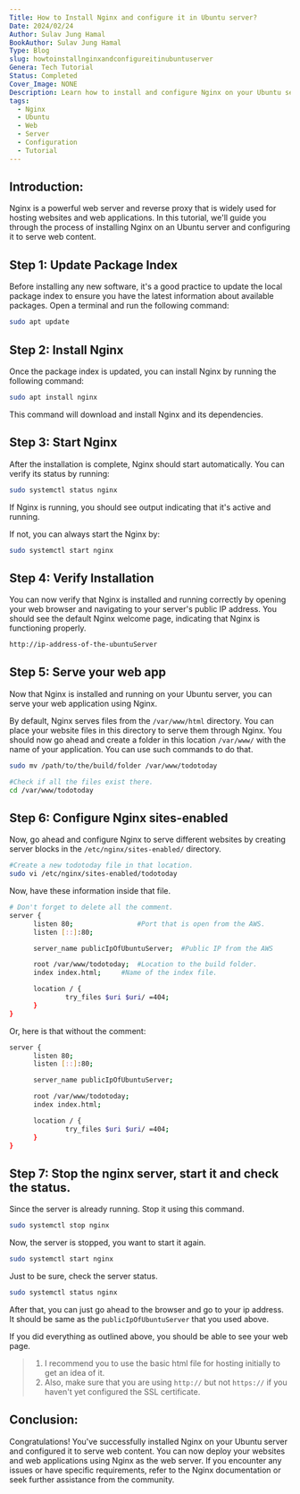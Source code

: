 ```yaml
---
Title: How to Install Nginx and configure it in Ubuntu server?
Date: 2024/02/24
Author: Sulav Jung Hamal
BookAuthor: Sulav Jung Hamal
Type: Blog
slug: howtoinstallnginxandconfigureitinubuntuserver
Genera: Tech Tutorial
Status: Completed
Cover_Image: NONE
Description: Learn how to install and configure Nginx on your Ubuntu server to effectively serve web content and deploy web applications.
tags:
  - Nginx
  - Ubuntu
  - Web
  - Server
  - Configuration
  - Tutorial
---
```


## **Introduction:**

Nginx is a powerful web server and reverse proxy that is widely used for hosting websites and web applications. In this tutorial, we'll guide you through the process of installing Nginx on an Ubuntu server and configuring it to serve web content.

## **Step 1: Update Package Index**

Before installing any new software, it's a good practice to update the local package index to ensure you have the latest information about available packages. Open a terminal and run the following command:

```bash
sudo apt update
```

## **Step 2: Install Nginx**

Once the package index is updated, you can install Nginx by running the following command:

```bash
sudo apt install nginx
```

This command will download and install Nginx and its dependencies.

## **Step 3: Start Nginx**

After the installation is complete, Nginx should start automatically. You can verify its status by running:

```bash
sudo systemctl status nginx
```

If Nginx is running, you should see output indicating that it's active and running.

If not, you can always start the Nginx by:

```bash
sudo systemctl start nginx
```

## **Step 4: Verify Installation**

You can now verify that Nginx is installed and running correctly by opening your web browser and navigating to your server's public IP address. You should see the default Nginx welcome page, indicating that Nginx is functioning properly.

```bash
http://ip-address-of-the-ubuntuServer
```

## **Step 5: Serve your web app**

Now that Nginx is installed and running on your Ubuntu server, you can serve your web application using Nginx.

By default, Nginx serves files from the `/var/www/html` directory. You can place your website files in this directory to serve them through Nginx. You should now go ahead and create a folder in this location `/var/www/` with the name of your application. You can use such commands to do that.

```bash
sudo mv /path/to/the/build/folder /var/www/todotoday

#Check if all the files exist there.
cd /var/www/todotoday
```

## **Step 6: Configure Nginx sites-enabled**

Now, go ahead and configure Nginx to serve different websites by creating server blocks in the `/etc/nginx/sites-enabled/` directory.

```bash
#Create a new todotoday file in that location.
sudo vi /etc/nginx/sites-enabled/todotoday
```

Now, have these information inside that file.

```bash
# Don't forget to delete all the comment.
server {
      listen 80;				#Port that is open from the AWS.
      listen [::]:80;

      server_name publicIpOfUbuntuServer;  #Public IP from the AWS

      root /var/www/todotoday;  #Location to the build folder.
      index index.html;		#Name of the index file.

      location / {
              try_files $uri $uri/ =404;
      }
}
```

Or, here is that without the comment:

```bash
server {
      listen 80;
      listen [::]:80;

      server_name publicIpOfUbuntuServer;

      root /var/www/todotoday;
      index index.html;

      location / {
              try_files $uri $uri/ =404;
      }
}
```

## Step 7: Stop the nginx server, start it and check the status.

Since the server is already running. Stop it using this command.

```bash
sudo systemctl stop nginx
```

Now, the server is stopped, you want to start it again.

```bash
sudo systemctl start nginx
```

Just to be sure, check the server status.

```bash
sudo systemctl status nginx
```

After that, you can just go ahead to the browser and go to your ip address. It should be same as the `publicIpOfUbuntuServer` that you used above.

If you did everything as outlined above, you should be able to see your web page.

> 1. I recommend you to use the basic html file for hosting initially to get an idea of it.
> 2. Also, make sure that you are using `http://` but not `https://` if you haven't yet configured the SSL certificate.

## **Conclusion:**

Congratulations! You've successfully installed Nginx on your Ubuntu server and configured it to serve web content. You can now deploy your websites and web applications using Nginx as the web server. If you encounter any issues or have specific requirements, refer to the Nginx documentation or seek further assistance from the community.
